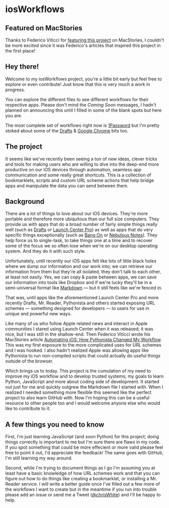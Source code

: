 # iosWorkflows

## Featured on MacStories

Thanks to Federico Viticci for [featuring this project](http://www.macstories.net/links/chris-whites-ios-workflows/) on MacStories, I couldn't be more excited since it was Federico's articles that inspired this project in the first place!

## Hey there!

Welcome to my iosWorkflows project, you're a little bit early but feel free to explore or even contribute! Just know that this is very much a work in progress.

You can explore the different files to see different workflows for their respective apps. Please don't mind the *Coming Soon* messages, I hadn't planned on announcing this until I filled in some of the blank spots but here you are.

The most complete set of workflows right now is [1Password](https://github.com/christopherdwhite/iosWorkflows/blob/master/1password.md) but I'm pretty stoked about some of the [Drafts](https://github.com/christopherdwhite/iosWorkflows/blob/master/drafts.md) & [Google Chrome](https://github.com/christopherdwhite/iosWorkflows/blob/master/googlechrome.md) bits too.

## The project

It seems like we've recently been seeing a ton of new ideas, clever tricks and tools for making users who are willing to dive into the deep-end more productive on our iOS devices through automation, seamless app communication and some really great shortcuts. This is a collection of bookmarklets, scripts and custom URL scheme actions that help bridge apps and manipulate the data you can send between them.

## Background

There are a lot of things to love about our iOS devices. They're more portable and therefore more ubiquitous than our full size computers. They provide us with apps that do a broad number of fairly simple things really well (such as [Drafts](http://agiletortoise.com/drafts) or [Launch Center Pro](http://appcubby.com/launch-center/)) as well as apps that do very specific things exceptionally (such as [Bang On](http://kepner.me/apps/) or [Nebulous Notes](http://nebulousapps.net/)). They help force us to single-task, to take things one at a time and to recover some of the focus we so often lose when we're on our desktop operating system. And they do it with such style.

Unfortunately, until recently our iOS apps felt like lots of little black holes where we dump our information and our work into; we can retrieve our information from them but they're all isolated, they don't talk to each other, at least not easily. Yes, we can copy & paste between apps, we can save our information into tools like Dropbox and if we're lucky they'll be in a semi-universal format like [Markdown](http://daringfireball.net/projects/markdown/) — but it still feels like we're fenced in.

That was, until apps like the aforementioned Launch Center Pro and more recently Drafts, Mr. Reader, Pythonista and others started exposing URL schemes — something designed for developers — to users for use in unique and powerful new ways. 

Like many of us who follow Apple related news and interact in Apple communities I stared using Launch Center when it was released; it was nice, but I was still in the shallow-end. Then Federico Viticci wrote his MacStories article [Automating iOS: How Pythonista Changed My Workflow](http://www.macstories.net/stories/automating-ios-how-pythonista-changed-my-workflow/). This was my first exposure to the more complicated uses for URL schemes and I was hooked. I also hadn't realized Apple was allowing apps like Pythonista to run non-compiled scripts that could actually do useful things outside of the browser.

Which brings us to today. This project is the cumulation of my need to improve my iOS workflow and to develop trusted systems; my goals to learn Python, JavaScript and more about coding side of development. It started out just for me and quickly outgrew the Markdown file I started with. When I realized I needed something more flexible this seemed like the perfect project to also learn GitHub with. Now I'm hoping this can be a useful resource to other people too and I would welcome anyone else who would like to contribute to it.

## A few things you need to know

First, I'm just learning JavaScript (and soon Python) for this project; doing things correctly is important to me but I'm sure there are flaws in my code. If you spot something that could be more effecient or more valid please feel free to point it out, I'd appreciate the feedback! The same goes with GitHub, I'm still learning my way around.

Second, while I'm trying to document things as I go I'm assuming you at least have a basic knowledge of how URL schemes work and that you can figure out how to do things like creating a bookmarklet, or installing a Mr. Reader service. I will write a better guide once I've filled out a few more of the workflows I want to create but in the meantime if you run into trouble please add an issue or send me a Tweet ([@chrisWhite](https://twitter.com/chrisWhite)) and I'll be happy to help.
